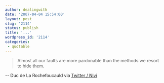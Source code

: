 ```yaml
---
author: dealingwith
date: '2007-04-04 15:54:00'
layout: post
slug: '2114'
status: publish
title: '...'
wordpress_id: '2114'
categories:
 - quotable
---
```


> Almost all our faults are more pardonable than the methods we resort to hide
them.

-- Duc de La Rochefoucauld via [Twitter / Nivi][1]

   [1]: http://twitter.com/nivi/statuses/19451701

